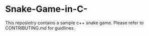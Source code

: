 # Snake-Game-in-C-
This reposiotry contains a sample c++ snake game.
Please refer to CONTRIBUTING.md for guidlines.

